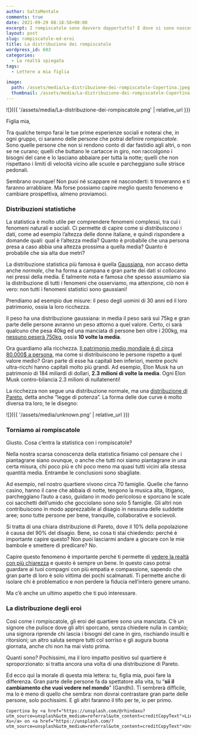 ```yaml
---
author: SaltoMentale
comments: true
date: 2021-09-29 08:18:58+00:00
excerpt: I rompiscatole sono davvero dappertutto? E dove si sono nascosti gli eroi?
layout: post
slug: rompiscatole-ed-eroi
title: La distribuzione dei rompiscatole
wordpress_id: 603
categories:
  - La realtà spiegata
tags:
  - Lettere a mia figlia

image:
  path: /assets/media/La-distribuzione-dei-rompiscatole-Copertina.jpeg
  thumbnail: /assets/media/La-distribuzione-dei-rompiscatole-Copertina.jpeg
---
```


![]({{ '/assets/media/La-distribuzione-dei-rompiscatole.png' | relative_url }})

Figlia mia,

Tra qualche tempo farai le tue prime esperienze sociali e noterai che, in ogni gruppo, ci saranno delle persone che potrai definire _rompiscatole_. Sono quelle persone che non si rendono conto di dar fastidio agli altri, o non se ne curano; quelli che buttano le cartacce in giro, non raccolgono i bisogni del cane e lo lasciano abbaiare per tutta la notte; quelli che non rispettano i limiti di velocità vicino alle scuole e parcheggiano sulle strisce pedonali.

Sembrano ovunque! Non puoi né scappare né nasconderti: ti troveranno e ti faranno arrabbiare. Ma forse possiamo capire meglio questo fenomeno e cambiare prospettiva, almeno proviamoci.

### Distribuzioni statistiche

La statistica è molto utile per comprendere fenomeni complessi, tra cui i fenomeni naturali e sociali. Ci permette di capire come si _distribuiscono_ i dati, come ad esempio l’altezza delle donne italiane, e quindi rispondere a domande quali: qual è l’altezza media? Quanto è probabile che una persona presa a caso abbia una altezza prossima a quella media? Quanto è probabile che sia alta due metri?

La distribuzione statistica più famosa è quella [Gaussiana](https://it.wikipedia.org/wiki/Distribuzione_normale), non accaso detta anche _normale_, che ha forma a campana e gran parte dei dati si collocano nei pressi della media. È talmente nota e famosa che spesso assumiamo sia la distribuzione di tutti i fenomeni che osserviamo, ma attenzione, ciò non è vero: non tutti i fenomeni statistici sono gaussiani!

Prendiamo ad esempio due misure: il peso degli uomini di 30 anni ed il loro patrimonio, ossia la loro ricchezza.

Il peso ha una distribuzione gaussiana: in media il peso sarà sui 75kg e gran parte delle persone avranno un peso attorno a quel valore. Certo, ci sarà qualcuno che pesa 40kg ed una manciata di persone ben oltre i 200kg, ma [nessuno peserà 750kg](https://it.wikipedia.org/wiki/Jon_Brower_Minnoch), ossia **10 volte la media**.

Ora guardiamo alla ricchezza. [Il patrimonio medio mondiale è di circa 80.000$ a persona](https://www.credit-suisse.com/about-us/en/reports-research/global-wealth-report.html), ma come si distribuiscono le persone rispetto a quel valore medio? Gran parte di esse ha capitali ben inferiori, mentre pochi ultra-ricchi hanno capitali molto più grandi. Ad esempio, Elon Musk ha un patrimonio di 184 miliardi di dollari, **2.3 milioni di volte la media**. Ogni Elon Musk contro-bilancia 2.3 milioni di nullatenenti!

La ricchezza non segue una distribuzione normale, ma una [distribuzione di Pareto](https://it.wikipedia.org/wiki/Legge_di_potenza), detta anche “legge di potenza”. La forma delle due curve è molto diversa tra loro, te le disegno:

![]({{ '/assets/media/unknown.png' | relative_url }})

### Torniamo ai rompiscatole

Giusto. Cosa c’entra la statistica con i rompiscatole?

Nella nostra scarsa conoscenza della statistica finiamo col pensare che i piantagrane siano ovunque, o anche che tutti noi siamo piantagrane in una certa misura, chi poco più e chi poco meno ma quasi tutti vicini alla stessa quantità media. Entrambe le conclusioni sono sbagliate.

Ad esempio, nel nostro quartiere vivono circa 70 famiglie. Quelle che fanno casino, hanno il cane che abbaia di notte, tengono la musica alta, litigano, parcheggiano l’auto a caso, guidano in modo pericoloso e sporcano le scale coi sacchetti dell’umido che gocciolano sono solo 5 famiglie. Gli altri non contribuiscono in modo apprezzabile al disagio in nessuna delle suddette aree; sono tutte persone per bene, tranquille, collaborative e socievoli.

Si tratta di una chiara distribuzione di Pareto, dove il 10% della popolazione è causa del 90% del disagio. Bene, so cosa ti stai chiedendo: perché è importante capire questo? Non puoi lasciarmi andare a giocare con le mie bambole e smettere di predicare? No.

Capire questo fenomeno è importante perché ti permette di [vedere la realtà con più chiarezza](/la-mappa-non-e-il-territorio/) e questo è sempre un bene. In questo caso potrai guardare ai tuoi compagni con più empatia e compassione, sapendo che gran parte di loro è solo vittima dei pochi scalmanati. Ti permette anche di isolare chi è problematico e non perdere la fiducia nell’intero genere umano.

Ma c’è anche un ultimo aspetto che ti può interessare.

### La distribuzione degli eroi

Così come i rompiscatole, gli eroi del quartiere sono una manciata. C’è un signore che pulisce dove gli altri sporcano, senza chiedere nulla in cambio; una signora riprende chi lascia i bisogni del cane in giro, rischiando insulti e ritorsioni; un altro saluta sempre tutti col sorriso e gli augura buona giornata, anche chi non ha mai visto prima.

Quanti sono? Pochissimi, ma il loro impatto positivo sul quartiere è sproporzionato: si tratta ancora una volta di una distribuzione di Pareto.

Ed ecco qui la morale di questa mia lettera: tu, figlia mia, puoi fare la differenza. Gran parte delle persone fa da spettatore alla vita, tu “**sii il cambiamento che vuoi vedere nel mondo**” (Gandhi). Ti sembrerà difficile, ma lo è meno di quello che sembra: non dovrai contrastare gran parte delle persone, solo pochissimi. E gli altri faranno il tifo per te, io per primo.

    Copertina by <a href="https://unsplash.com/@rhindaxu?utm_source=unsplash&utm_medium=referral&utm_content=creditCopyText">Linda Xu</a> on <a href="https://unsplash.com/?utm_source=unsplash&utm_medium=referral&utm_content=creditCopyText">Unsplash</a>
